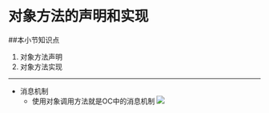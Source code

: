 # 对象方法的声明和实现
##本小节知识点
1. 对象方法声明
2. 对象方法实现

---


- 消息机制
    + 使用对象调用方法就是OC中的消息机制
![](http://7xj0kx.com1.z0.glb.clouddn.com/xxjz.png)
